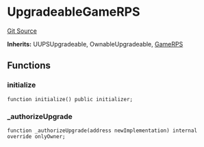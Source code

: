 # UpgradeableGameRPS
[Git Source](https://github.com/ooMia/Upside_Cookie_Land/blob/6b987a7026979291381fc0fd715dacee96957cea/src/GameProxy.sol)

**Inherits:**
UUPSUpgradeable, OwnableUpgradeable, [GameRPS](/src/GameRPS.sol/contract.GameRPS.md)


## Functions
### initialize


```solidity
function initialize() public initializer;
```

### _authorizeUpgrade


```solidity
function _authorizeUpgrade(address newImplementation) internal override onlyOwner;
```

